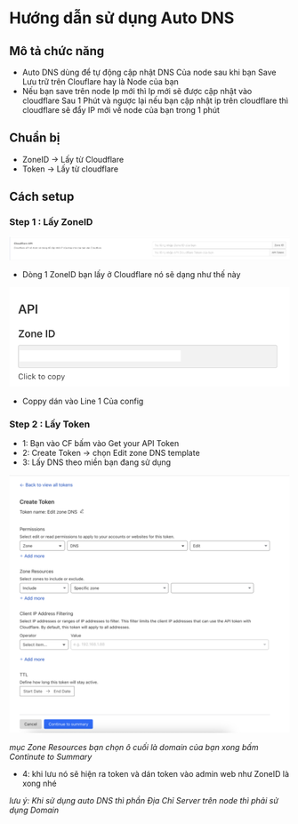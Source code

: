 # Hướng dẫn sử dụng Auto DNS

## Mô tả chức năng
- Auto DNS dùng để tự động cập nhật DNS Của node sau khi bạn Save Lưu trữ trên Clouflare hay là Node của bạn 
- Nếu bạn save trên node Ip mới thì Ip mới sẽ được cập nhật vào cloudflare Sau 1 Phút và ngược lại nếu bạn cập nhật ip trên cloudflare thì cloudflare sẽ đẩy IP mới về node của bạn trong 1 phút

## Chuẩn bị

- ZoneID -> Lấy từ Cloudflare
- Token -> Lấy từ cloudflare

## Cách setup

### Step 1 : Lấy ZoneID

![AutoDNS](../../../image/function/autodns/AutoDNS.png)

- Dòng 1 ZoneID bạn lấy ở Cloudflare nó sẽ dạng như thế này 

![ZoneID](../../../image/function/autodns/ZoneID.png)

- Coppy dán vào Line 1 Của config


### Step 2 : Lấy Token 

- 1: Bạn vào CF bấm vào Get your API Token
- 2: Create Token -> chọn Edit zone DNS template
- 3: Lấy DNS theo miền bạn đang sử dụng

![ZoneID](../../../image/function/autodns/Token.png)

*mục Zone Resources bạn chọn ô cuối là domain của bạn xong bấm Continute to Summary*

- 4: khi lưu nó sẽ hiện ra token và dán token vào admin web như ZoneID là xong nhé

*lưu ý: Khi sử dụng auto DNS thì phần Địa Chỉ Server trên node thì phải sử dụng Domain*